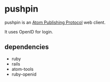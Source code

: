 # pushpin #

pushpin is an [Atom Publishing Protocol][APP] web client.

It uses OpenID for login.

## dependencies ##

- ruby
- rails
- atom-tools
- ruby-openid

[APP]: http://www.ietf.org/rfc/rfc5023.txt
[live]: http://necronomicorp.com/pushpin
